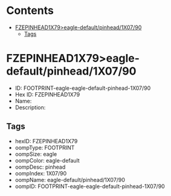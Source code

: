 



Contents
========

* [FZEPINHEAD1X79>eagle-default/pinhead/1X07/90](#fzepinhead1x79eagle-defaultpinhead1x0790)
	* [Tags](#tags)

# FZEPINHEAD1X79>eagle-default/pinhead/1X07/90

- ID: FOOTPRINT-eagle-eagle-default-pinhead-1X07/90
- Hex ID: FZEPINHEAD1X79
- Name: 
- Description: 

## Tags

- hexID: FZEPINHEAD1X79
- oompType: FOOTPRINT
- oompSize: eagle
- oompColor: eagle-default
- oompDesc: pinhead
- oompIndex: 1X07/90
- oompName: eagle-default/pinhead/1X07/90
- oompID: FOOTPRINT-eagle-eagle-default-pinhead-1X07/90
